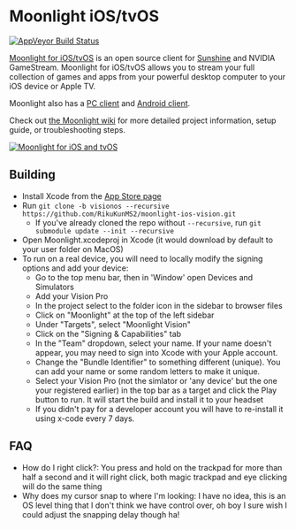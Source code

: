 # Moonlight iOS/tvOS

[![AppVeyor Build Status](https://ci.appveyor.com/api/projects/status/kwv8vpwr457lqn25/branch/master?svg=true)](https://ci.appveyor.com/project/cgutman/moonlight-ios/branch/master)

[Moonlight for iOS/tvOS](https://moonlight-stream.org) is an open source client for [Sunshine](https://github.com/LizardByte/Sunshine) and NVIDIA GameStream. Moonlight for iOS/tvOS allows you to stream your full collection of games and apps from your powerful desktop computer to your iOS device or Apple TV.

Moonlight also has a [PC client](https://github.com/moonlight-stream/moonlight-qt) and [Android client](https://github.com/moonlight-stream/moonlight-android).

Check out [the Moonlight wiki](https://github.com/moonlight-stream/moonlight-docs/wiki) for more detailed project information, setup guide, or troubleshooting steps.

[![Moonlight for iOS and tvOS](https://moonlight-stream.org/images/App_Store_Badge_135x40.svg)](https://apps.apple.com/us/app/moonlight-game-streaming/id1000551566)

## Building
* Install Xcode from the [App Store page](https://apps.apple.com/us/app/xcode/id497799835)
* Run `git clone -b visionos --recursive https://github.com/RikuKunMS2/moonlight-ios-vision.git`
  *  If you've already cloned the repo without `--recursive`, run `git submodule update --init --recursive`
* Open Moonlight.xcodeproj in Xcode (it would download by default to your user folder on MacOS)
* To run on a real device, you will need to locally modify the signing options and add your device:
    * Go to the top menu bar, then in 'Window' open Devices and Simulators
    * Add your Vision Pro
    * In the project select to the folder icon in the sidebar to browser files
    * Click on "Moonlight" at the top of the left sidebar
    * Under "Targets", select "Moonlight Vision"
    * Click on the "Signing & Capabilities" tab
    * In the "Team" dropdown, select your name. If your name doesn't appear, you may need to sign into Xcode with your Apple account.
    * Change the "Bundle Identifier" to something different (unique). You can add your name or some random letters to make it unique.
    * Select your Vision Pro (not the simlator or 'any device' but the one your registered earlier) in the top bar as a target and click the Play button to run. It will start the build and install it to your headset
    * If you didn't pay for a developer account you will have to re-install it using x-code every 7 days.

 ## FAQ
* How do I right click?: You press and hold on the trackpad for more than half a second and it will right click, both magic trackpad and eye clicking will do the same thing
* Why does my cursor snap to where I'm looking: I have no idea, this is an OS level thing that I don't think we have control over, oh boy I sure wish I could adjust the snapping delay though ha!

